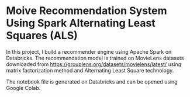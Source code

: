 # Moive Recommendation System Using Spark Alternating Least Squares (ALS)

In this project, I build a recommender engine using Apache Spark on Databricks. The recommendation model is trained on MovieLens datasets downloaded from https://grouplens.org/datasets/movielens/latest/ using matrix factorization method and Alternating Least Square technology.

The notebook file is generated on Databricks and can be opened using Google Colab.
